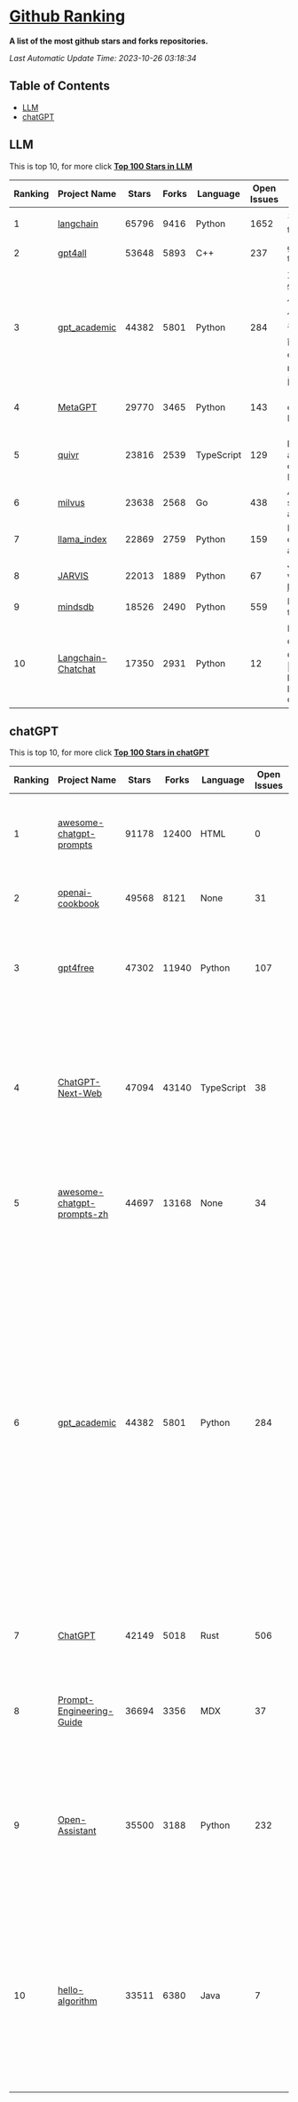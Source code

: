 [Github Ranking](./README.md)
==========

**A list of the most github stars and forks repositories.**

*Last Automatic Update Time: 2023-10-26 03:18:34*

## Table of Contents
 * [LLM](#LLM)
 * [chatGPT](#chatGPT)

## LLM

This is top 10, for more click **[Top 100 Stars in LLM](Top100/LLM.md)**

| Ranking | Project Name | Stars | Forks | Language | Open Issues | Description | Last Commit |
| ------- | ------------ | ----- | ----- | -------- | ----------- | ----------- | ----------- |
| 1 | [langchain](https://github.com/langchain-ai/langchain) | 65796 | 9416 | Python | 1652 | ⚡ Building applications with LLMs through composability ⚡ | 2023-10-26T03:18:14Z |
| 2 | [gpt4all](https://github.com/nomic-ai/gpt4all) | 53648 | 5893 | C++ | 237 | gpt4all: open-source LLM chatbots that you can run anywhere | 2023-10-26T01:49:41Z |
| 3 | [gpt_academic](https://github.com/binary-husky/gpt_academic) | 44382 | 5801 | Python | 284 | 为ChatGPT/GLM提供实用化交互界面，特别优化论文阅读/润色/写作体验，模块化设计，支持自定义快捷按钮&函数插件，支持Python和C++等项目剖析&自译解功能，PDF/LaTex论文翻译&总结功能，支持并行问询多种LLM模型，支持chatglm2等本地模型。兼容文心一言, moss, llama2, rwkv, claude2, 通义千问, 书生, 讯飞星火等。 | 2023-10-25T03:56:28Z |
| 4 | [MetaGPT](https://github.com/geekan/MetaGPT) | 29770 | 3465 | Python | 143 | 🌟 The Multi-Agent Framework: Given one line Requirement, return PRD, Design, Tasks, Repo | 2023-10-26T02:54:10Z |
| 5 | [quivr](https://github.com/StanGirard/quivr) | 23816 | 2539 | TypeScript | 129 | 🧠 Your Second Brain supercharged by Generative AI 🧠 Dump all your files and chat with your personal assistant on your files & more using GPT 3.5/4, Private, Anthropic, VertexAI, LLMs... | 2023-10-25T16:18:25Z |
| 6 | [milvus](https://github.com/milvus-io/milvus) | 23638 | 2568 | Go | 438 | A cloud-native vector database, storage for next generation AI applications | 2023-10-26T02:24:10Z |
| 7 | [llama_index](https://github.com/run-llama/llama_index) | 22869 | 2759 | Python | 159 | LlamaIndex (formerly GPT Index) is a data framework for your LLM applications | 2023-10-26T03:18:15Z |
| 8 | [JARVIS](https://github.com/microsoft/JARVIS) | 22013 | 1889 | Python | 67 | JARVIS, a system to connect LLMs with ML community. Paper: https://arxiv.org/pdf/2303.17580.pdf | 2023-10-24T17:41:40Z |
| 9 | [mindsdb](https://github.com/mindsdb/mindsdb) | 18526 | 2490 | Python | 559 | MindsDB connects AI models to real time data | 2023-10-26T02:36:59Z |
| 10 | [Langchain-Chatchat](https://github.com/chatchat-space/Langchain-Chatchat) | 17350 | 2931 | Python | 12 | Langchain-Chatchat（原Langchain-ChatGLM）基于 Langchain 与 ChatGLM 等语言模型的本地知识库问答 \| Langchain-Chatchat (formerly langchain-ChatGLM), local knowledge based LLM (like ChatGLM) QA app with langchain  | 2023-10-25T13:59:27Z |


## chatGPT

This is top 10, for more click **[Top 100 Stars in chatGPT](Top100/chatGPT.md)**

| Ranking | Project Name | Stars | Forks | Language | Open Issues | Description | Last Commit |
| ------- | ------------ | ----- | ----- | -------- | ----------- | ----------- | ----------- |
| 1 | [awesome-chatgpt-prompts](https://github.com/f/awesome-chatgpt-prompts) | 91178 | 12400 | HTML | 0 | This repo includes ChatGPT prompt curation to use ChatGPT better. | 2023-10-25T07:38:42Z |
| 2 | [openai-cookbook](https://github.com/openai/openai-cookbook) | 49568 | 8121 | None | 31 | Examples and guides for using the OpenAI API | 2023-10-24T06:23:52Z |
| 3 | [gpt4free](https://github.com/xtekky/gpt4free) | 47302 | 11940 | Python | 107 | The official gpt4free repository \| various collection of powerful language models | 2023-10-26T00:33:13Z |
| 4 | [ChatGPT-Next-Web](https://github.com/Yidadaa/ChatGPT-Next-Web) | 47094 | 43140 | TypeScript | 38 | A well-designed cross-platform ChatGPT UI (Web / PWA / Linux / Win / MacOS). 一键拥有你自己的跨平台 ChatGPT 应用。 | 2023-10-25T16:07:05Z |
| 5 | [awesome-chatgpt-prompts-zh](https://github.com/PlexPt/awesome-chatgpt-prompts-zh) | 44697 | 13168 | None | 34 | ChatGPT 中文调教指南。各种场景使用指南。学习怎么让它听你的话。 | 2023-10-11T02:57:34Z |
| 6 | [gpt_academic](https://github.com/binary-husky/gpt_academic) | 44382 | 5801 | Python | 284 | 为ChatGPT/GLM提供实用化交互界面，特别优化论文阅读/润色/写作体验，模块化设计，支持自定义快捷按钮&函数插件，支持Python和C++等项目剖析&自译解功能，PDF/LaTex论文翻译&总结功能，支持并行问询多种LLM模型，支持chatglm2等本地模型。兼容文心一言, moss, llama2, rwkv, claude2, 通义千问, 书生, 讯飞星火等。 | 2023-10-25T03:56:28Z |
| 7 | [ChatGPT](https://github.com/lencx/ChatGPT) | 42149 | 5018 | Rust | 506 | 🔮 ChatGPT Desktop Application (Mac, Windows and Linux) | 2023-10-21T03:26:51Z |
| 8 | [Prompt-Engineering-Guide](https://github.com/dair-ai/Prompt-Engineering-Guide) | 36694 | 3356 | MDX | 37 | 🐙 Guides, papers, lecture, notebooks and resources for prompt engineering | 2023-10-24T17:39:45Z |
| 9 | [Open-Assistant](https://github.com/LAION-AI/Open-Assistant) | 35500 | 3188 | Python | 232 | OpenAssistant is a chat-based assistant that understands tasks, can interact with third-party systems, and retrieve information dynamically to do so. | 2023-10-25T16:51:19Z |
| 10 | [hello-algorithm](https://github.com/geekxh/hello-algorithm) | 33511 | 6380 | Java | 7 | 🌍 针对小白的算法训练 \| 包括四部分：①.大厂面经 ②.力扣图解  ③.千本开源电子书 ④.百张技术思维导图（项目花了上百小时，希望可以点 star 支持，🌹感谢~）推荐免费ChatGPT使用网站 | 2023-06-13T04:13:17Z |

